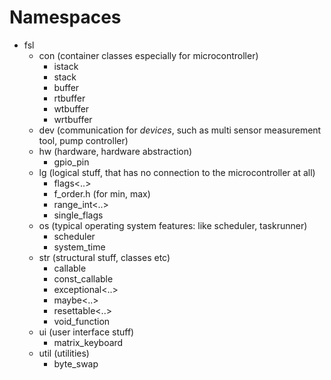 # Namespaces

* fsl
   * con (container classes especially for microcontroller)
      * istack
      * stack
	  * buffer
	  * rtbuffer
	  * wtbuffer
	  * wrtbuffer
   * dev (communication for _devices_, such as multi sensor measurement tool, pump controller)
   * hw (hardware, hardware abstraction)
      * gpio_pin
   * lg (logical stuff, that has no connection to the microcontroller at all)
      * flags<..>
      * f_order.h (for min, max)
      * range_int<..>
      * single_flags
   * os (typical operating system features: like scheduler, taskrunner)
      * scheduler
      * system_time
   * str (structural stuff, classes etc)
      * callable
      * const_callable
      * exceptional<..>
      * maybe<..>
      * resettable<..>
      * void_function
   * ui (user interface stuff)
      * matrix_keyboard
   * util (utilities)
      * byte_swap
